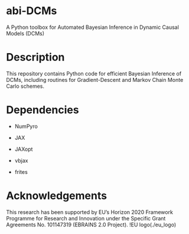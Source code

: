 # abi-DCMs
A Python toolbox for Automated Bayesian Inference in Dynamic Causal Models (DCMs)

# Description

This repository contains Python code for efficient Bayesian Inference of DCMs, including routines for Gradient-Descent and Markov Chain Monte Carlo schemes.

# Dependencies

- NumPyro

- JAX

- JAXopt

- vbjax

- frites


# Acknowledgements

This research has been supported by EU’s Horizon 2020 Framework Programme for Research and Innovation under the Specific Grant Agreements No. 101147319 (EBRAINS 2.0 Project).
!EU logo(./eu_logo)
